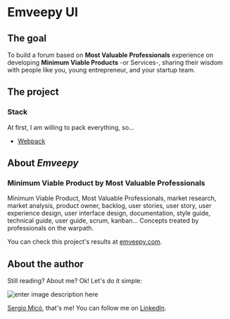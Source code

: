 # Emveepy UI

## The goal
To build a forum based on **Most Valuable Professionals** experience on developing **Minimum Viable Products** -or Services-, sharing their wisdom with people like you, young entrepreneur, and your startup  team.

## The project

### Stack

At first, I am willing to pack everything, so...

 - [Webpack](https://webpack.js.org/get-started/)

## About *Emveepy*

### Minimum Viable Product by Most Valuable Professionals

Minimum Viable Product, Most Valuable Professionals, market research, market analysis, product owner, backlog, user stories, user story, user experience design, user interface design, documentation, style guide, technical guide, user guide, scrum, kanban... Concepts treated by professionals on the warpath.

You can check this project's results at [emveepy.com](http://www.emveepy.com).

## About the author

Still reading? About me?
Ok! Let's do it simple:

![enter image description here](https://media.licdn.com/mpr/mpr/shrink_100_100/AAEAAQAAAAAAAAIpAAAAJDQxZWE4MmE4LTc1ODYtNGFhMy04NjhlLWI2MDM1MDFkZmYwZA.jpg)

[Sergio Micó](http://www.sergiomico.com), that's me!
You can follow me on [LinkedIn](https://www.linkedin.com/in/sergio-mico).
